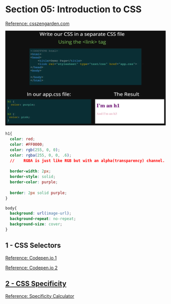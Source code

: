 # Section 05: Introduction to CSS

[Reference: csszengarden.com](http://csszengarden.com/)

![](./Photos/1.png)

```css
h1{
  color: red;
  color: #FF0000; 
  color: rgb(255, 0, 0);
  color: rgba(255, 0, 0, .6);
  //	RGBA is just like RGB but with an alpha(transparency) channel. Ranges from 0.0 - 1.0
  
  border-width: 2px;
  border-style: solid;
  border-color: purple;
  
  border: 2px solid purple;
}
```



```css
body{
  background: url(image-url);
  background-repeat: no-repeat;
  background-size: cover;
}
```

## 1 - CSS Selectors

[Reference: Codepen.io 1](https://codepen.io/thomaston/full/dMbYzP)

[Reference: Codepen.io 2](https://codepen.io/nana8/full/aXQgoj)

## [2 - CSS Specificity](https://developer.mozilla.org/en-US/docs/Web/CSS/Specificity)

[Reference: Specificity Calculator](https://specificity.keegan.st/)

